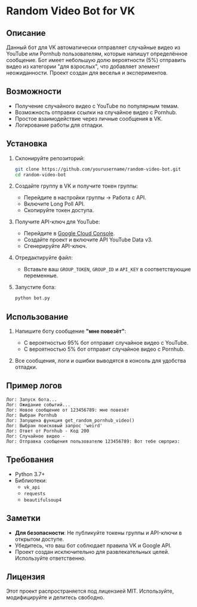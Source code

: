 
# Random Video Bot for VK

## Описание
Данный бот для VK автоматически отправляет случайные видео из YouTube или Pornhub пользователям, которые напишут определённое сообщение. Бот имеет небольшую долю вероятности (5%) отправить видео из категории "для взрослых", что добавляет элемент неожиданности. Проект создан для веселья и экспериментов.

## Возможности
- Получение случайного видео с YouTube по популярным темам.
- Возможность отправки ссылки на случайное видео с Pornhub.
- Простое взаимодействие через личные сообщения в VK.
- Логирование работы для отладки.

## Установка

1. Склонируйте репозиторий:
   ```bash
   git clone https://github.com/yourusername/random-video-bot.git
   cd random-video-bot
   ```

2. Создайте группу в VK и получите токен группы:
   - Перейдите в настройки группы -> Работа с API.
   - Включите Long Poll API.
   - Скопируйте токен доступа.

3. Получите API-ключ для YouTube:
   - Перейдите в [Google Cloud Console](https://console.cloud.google.com/).
   - Создайте проект и включите API YouTube Data v3.
   - Сгенерируйте API-ключ.

4. Отредактируйте файл:
   - Вставьте ваш `GROUP_TOKEN`, `GROUP_ID` и `API_KEY` в соответствующие переменные.

5. Запустите бота:
   ```bash
   python bot.py
   ```

## Использование

1. Напишите боту сообщение **"мне повезёт"**:
   - С вероятностью 95% бот отправит случайное видео с YouTube.
   - С вероятностью 5% бот отправит случайное видео с Pornhub.

2. Все сообщения, логи и ошибки выводятся в консоль для удобства отладки.

## Пример логов
```
Лог: Запуск бота...
Лог: Ожидание событий...
Лог: Новое сообщение от 123456789: мне повезёт
Лог: Выбран Pornhub
Лог: Запущена функция get_random_pornhub_video()
Лог: Выбран поисковый запрос 'weird'
Лог: Ответ от Pornhub - Код 200
Лог: Случайное видео - 
Лог: Отправка сообщения пользователю 123456789: Вот тебе сюрприз: 
```

## Требования
- Python 3.7+
- Библиотеки:
  - `vk_api`
  - `requests`
  - `beautifulsoup4`

## Заметки
- **Для безопасности**: Не публикуйте токены группы и API-ключи в открытом доступе.
- Убедитесь, что ваш бот соблюдает правила VK и Google API.
- Проект создан исключительно для развлекательных целей. Используйте ответственно.

## Лицензия
Этот проект распространяется под лицензией MIT. Используйте, модифицируйте и делитесь свободно.
